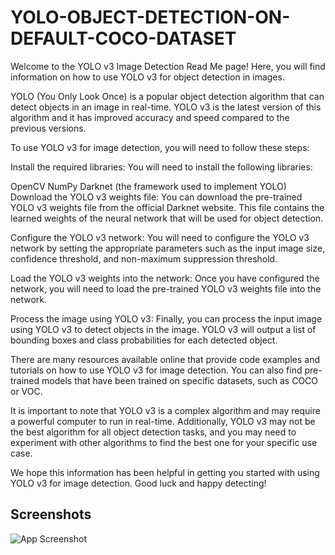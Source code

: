 # YOLO-OBJECT-DETECTION-ON-DEFAULT-COCO-DATASET
Welcome to the YOLO v3 Image Detection Read Me page! Here, you will find information on how to use YOLO v3 for object detection in images.

YOLO (You Only Look Once) is a popular object detection algorithm that can detect objects in an image in real-time. YOLO v3 is the latest version of this algorithm and it has improved accuracy and speed compared to the previous versions.

To use YOLO v3 for image detection, you will need to follow these steps:

Install the required libraries: You will need to install the following libraries:

OpenCV
NumPy
Darknet (the framework used to implement YOLO)
Download the YOLO v3 weights file: You can download the pre-trained YOLO v3 weights file from the official Darknet website. This file contains the learned weights of the neural network that will be used for object detection.

Configure the YOLO v3 network: You will need to configure the YOLO v3 network by setting the appropriate parameters such as the input image size, confidence threshold, and non-maximum suppression threshold.

Load the YOLO v3 weights into the network: Once you have configured the network, you will need to load the pre-trained YOLO v3 weights file into the network.



Process the image using YOLO v3: Finally, you can process the input image using YOLO v3 to detect objects in the image. YOLO v3 will output a list of bounding boxes and class probabilities for each detected object.

There are many resources available online that provide code examples and tutorials on how to use YOLO v3 for image detection. You can also find pre-trained models that have been trained on specific datasets, such as COCO or VOC.

It is important to note that YOLO v3 is a complex algorithm and may require a powerful computer to run in real-time. Additionally, YOLO v3 may not be the best algorithm for all object detection tasks, and you may need to experiment with other algorithms to find the best one for your specific use case.

We hope this information has been helpful in getting you started with using YOLO v3 for image detection. Good luck and happy detecting!







## Screenshots

![App Screenshot](https://viso.ai/wp-content/uploads/2021/02/YOLOv3-how-it-works.jpg)

